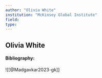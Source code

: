 ```yaml
---
author: "Olivia White"
institution: "McKinsey Global Institute"
field:
type:
---
```


## Olivia White
#### Bibliography:

![[@Madgavkar2023-gk]]